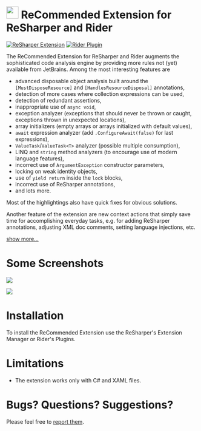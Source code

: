 ﻿# <img src="Images/Icon.png" width="32" height="32" /> ReCommended Extension for ReSharper and Rider
[![ReSharper Extension](https://img.shields.io/resharper/v/Prodot.ReCommendedExtension.svg?label=ReSharper%20Extension)](https://plugins.jetbrains.com/plugin/11646-recommended-extension-for-resharper) [![Rider Plugin](https://img.shields.io/jetbrains/plugin/v/26815?label=Rider%20Plugin)](https://plugins.jetbrains.com/plugin/26815-recommended-extension)

The ReCommended Extension for ReSharper and Rider augments the sophisticated code analysis engine by providing more rules not (yet) available from JetBrains. Among the most interesting features are

- advanced disposable object analysis built around the `[MustDisposeResource]` and `[HandlesResourceDisposal]` annotations,
- detection of more cases where collection expressions can be used,
- detection of redundant assertions,
- inappropriate use of `async void`,
- exception analyzer (exceptions that should never be thrown or caught, exceptions thrown in unexpected locations),
- array initializers (empty arrays or arrays initialized with default values),
- `await` expression analyzer (add `.ConfigureAwait(false)` for last expressions),
- `ValueTask`/`ValueTask<T>` analyzer (possible multiple consumption),
- LINQ and `string` method analyzers (to encourage use of modern language features),
- incorrect use of `ArgumentException` constructor parameters,
- locking on weak identity objects,
- use of `yield return` inside the `lock` blocks,
- incorrect use of ReSharper annotations,
- and lots more.

Most of the highlightings also have quick fixes for obvious solutions.

Another feature of the extension are new context actions that simply save time for accomplishing everyday tasks, e.g. for adding ReSharper annotations, adjusting XML doc comments, setting language injections, etc.

[show more...](https://github.com/prodot/ReCommended-Extension/wiki)

# Some Screenshots

![](Images/MulitpleConsumption.png)

![](Images/RedundantAssertion.png)

# Installation

To install the ReCommended Extension use the ReSharper's Extension Manager or Rider's Plugins.

# Limitations

- The extension works only with C# and XAML files.

# Bugs? Questions? Suggestions?

Please feel free to [report them](https://github.com/prodot/ReCommended-Extension/issues).
